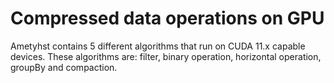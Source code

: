 # Compressed data operations on GPU
Ametyhst contains 5 different algorithms that run on CUDA 11.x capable devices.
These algorithms are: filter, binary operation, horizontal operation, groupBy and compaction.


